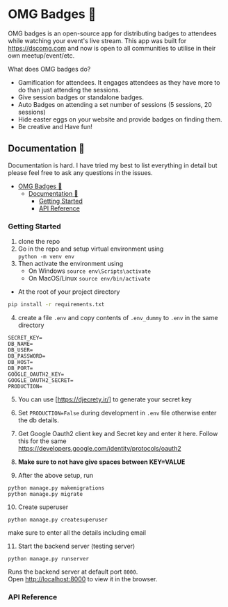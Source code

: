 # OMG Badges 🎉

OMG badges is an open-source app for distributing badges to attendees while watching your event's live stream. This app was built for https://dscomg.com and now is open to all communities to utilise in their own meetup/event/etc.

What does OMG badges do?
* Gamification for attendees. It engages attendees as they have more to do than just attending the sessions.
* Give session badges or standalone badges.
* Auto Badges on attending a set number of sessions (5 sessions, 20 sessions)
* Hide easter eggs on your website and provide badges on finding them.
* Be creative and Have fun! 

## Documentation 📄
Documentation is hard. I have tried my best to list everything in detail but please feel free to ask any questions in the issues.

- [OMG Badges 🎉](#omg-badges-)
  - [Documentation 📄](#documentation-)
    - [Getting Started](#getting-started)
    - [API Reference](#api-reference)


### Getting Started

1. clone the repo
2. Go in the repo and setup virtual environment using <br>
```python -m venv env``` 
3. Then activate the environment using <br>
    - On Windows
```source env\Scripts\activate```
    - On MacOS/Linux
```source env/bin/activate```
- At the root of your project directory <br>
```bash 
pip install -r requirements.txt
```

4. create a file ```.env``` and copy contents of ```.env_dummy``` to ```.env``` in the same directory
```
SECRET_KEY=
DB_NAME=
DB_USER=
DB_PASSWORD=
DB_HOST=
DB_PORT=
GOOGLE_OAUTH2_KEY=
GOOGLE_OAUTH2_SECRET=
PRODUCTION=
```
5. You can use [https://djecrety.ir/] to generate your secret key
6. Set ```PRODUCTION=False``` during development in ```.env``` file otherwise enter the db details.
7. Get Google Oauth2 client key and Secret key and enter it here. Follow this for the same https://developers.google.com/identity/protocols/oauth2
8. **Make sure to not have give spaces between KEY=VALUE**

9. After the above setup, run <br>
```
python manage.py makemigrations
python manage.py migrate
```

10. Create superuser <br>
```
python manage.py createsuperuser
```
make sure to enter all the details including email

11. Start the backend server (testing server)
```
python manage.py runserver
```
Runs the backend server at default port ```8000```.<br />
Open [http://localhost:8000](http://localhost:8000) to view it in the browser.


### API Reference